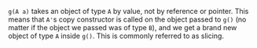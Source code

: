 `g(A a)` takes an object of type `A` by value, not by reference or pointer. This means that `A'`s copy constructor is called on the object passed to `g()` (no matter if the object we passed was of type `B`), and we get a brand new object of type `A` inside `g()`. This is commonly referred to as slicing.